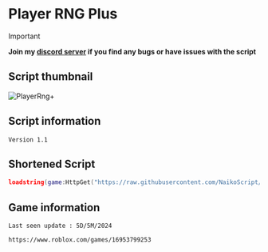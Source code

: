 # Player RNG Plus
> [!IMPORTANT]
> **Join my [discord server](https://discord.gg/vAWJMYJYcR) if you find any bugs or have issues with the script**
## Script thumbnail
![PlayerRng+](https://github.com/NaikoScript/Player-RNG-Plus/assets/107273752/9a29f334-47b7-4e11-bdf3-da7209eb2fd5)
## Script information
`Version 1.1`
## Shortened Script
```lua
loadstring(game:HttpGet("https://raw.githubusercontent.com/NaikoScript/Player-RNG-Plus/main/Script"))()
```
## Game information
`Last seen update : 5D/5M/2024`
```
https://www.roblox.com/games/16953799253
```
